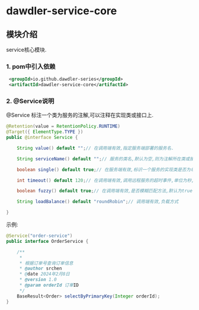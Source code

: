 # dawdler-service-core

## 模块介绍

service核心模块.

### 1. pom中引入依赖

```xml
 <groupId>io.github.dawdler-series</groupId>
 <artifactId>dawdler-service-core</artifactId>
```

### 2. @Service说明

@Service  标注一个类为服务的注解,可以注释在实现类或接口上.

```java
@Retention(value = RetentionPolicy.RUNTIME)
@Target({ ElementType.TYPE })
public @interface Service {

	String value() default "";// 在调用端有效,指定服务端部署的服务名.

	String serviceName() default "";// 服务的类名,默认为空,则为注解所在类或接口的全称(类优先).

	boolean single() default true;// 在服务端有效,标识一个服务的实现类是否为单例.默认为单例.

	int timeout() default 120;// 在调用端有效,调用远程服务的超时事件,单位为秒,默认120秒.

	boolean fuzzy() default true;// 在调用端有效,是否模糊匹配方法,默认为true,模糊匹配根据方法名与参数个数进行匹配,非模糊匹配会根据方法名与参数类型进行精确匹配.模糊匹配效率高,如果一个服务实现类中存在相同方法相同参数个数时需要设置此参数为true.

	String loadBalance() default "roundRobin";// 调用端有效,负载方式

}
```

示例:
```java
@Service("order-service")
public interface OrderService {

	/**
	 * 
	 * 根据订单号查询订单信息
	 * @author srchen
	 * @date 2024年2月8日
	 * @version 1.0
	 * @param orderId 订单ID
	 */
	BaseResult<Order> selectByPrimaryKey(Integer orderId);
}
```

